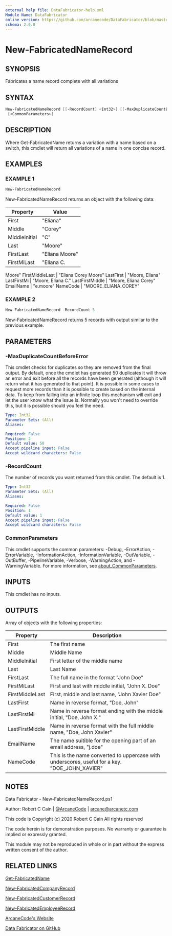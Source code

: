 ```yaml
---
external help file: DataFabricator-help.xml
Module Name: DataFabricator
online version: https://github.com/arcanecode/DataFabricator/blob/master/Documentation/Get-FabricatedName.md
schema: 2.0.0
---
```


# New-FabricatedNameRecord

## SYNOPSIS

Fabricates a name record complete with all variations

## SYNTAX

```powershell
New-FabricatedNameRecord [[-RecordCount] <Int32>] [[-MaxDuplicateCountBeforeError] <Int32>]
 [<CommonParameters>]
```

## DESCRIPTION

Where Get-FabricatedName returns a variation with a name based on a switch, this cmdlet will return all variations of a name in one concise record.

## EXAMPLES

### EXAMPLE 1

```powershell
New-FabricatedNameRecord
```

New-FabricatedNameRecord returns an object with the following data:


Property | Value
| ----- | ------ |
First | "Eliana"
Middle | "Corey"
MiddleInitial | "C"
Last | "Moore"
FirstLast | "Eliana Moore"
FirstMiLast | "Eliana C.
Moore"
FirstMiddleLast | "Eliana Corey Moore"
LastFirst | "Moore, Eliana"
LastFirstMi | "Moore, Eliana C."
LastFirstMiddle | "Moore, Eliana Corey"
EmailName | "e.moore"
NameCode | "MOORE_ELIANA_COREY"

### EXAMPLE 2

```powershell
New-FabricatedNameRecord -RecordCount 5
```

New-FabricatedNameRecord returns 5 records with output similar to the previous example.

## PARAMETERS

### -MaxDuplicateCountBeforeError

This cmdlet checks for duplicates so they are removed from the final output.
By default, once the cmdlet has generated 50 duplicates it will throw an error and exit before all the records have been generated (although it will return what it has generated to that point).
It is possible in some cases to request more records than it is possible to create based on the internal data.
To keep from falling into an infinite loop this mechanism will exit and let the user know what the issue is.
Normally you won't need to override this, but it is possible should you feel the need.

```yaml
Type: Int32
Parameter Sets: (All)
Aliases:

Required: False
Position: 2
Default value: 50
Accept pipeline input: False
Accept wildcard characters: False
```

### -RecordCount

The number of records you want returned from this cmdlet.
The default is 1.

```yaml
Type: Int32
Parameter Sets: (All)
Aliases:

Required: False
Position: 1
Default value: 1
Accept pipeline input: False
Accept wildcard characters: False
```

### CommonParameters

This cmdlet supports the common parameters: -Debug, -ErrorAction, -ErrorVariable, -InformationAction, -InformationVariable, -OutVariable, -OutBuffer, -PipelineVariable, -Verbose, -WarningAction, and -WarningVariable. For more information, see [about_CommonParameters](http://go.microsoft.com/fwlink/?LinkID=113216).

## INPUTS

This cmdlet has no inputs.

## OUTPUTS

Array of objects with the following properties:

Property | Description
| ----- | ------ |
First | The first name
Middle | Middle Name
MiddleInitial | First letter of the middle name
Last | Last Name
FirstLast | The full name in the format "John Doe"
FirstMiLast | First and last with middle initial, "John X. Doe"
FirstMiddleLast | First, middle and last name, "John Xavier Doe"
LastFirst | Name in reverse format, "Doe, John"
LastFirstMi | Name in reverse format ending with the middle initial, "Doe, John X."
LastFirstMiddle | Name in reverse format with the full middle name, "Doe, John Xavier"
EmailName | The name suitible for the opening part of an email address, "j.doe"
NameCode | This is the name converted to uppercase with underscores, useful for a key. "DOE_JOHN_XAVIER"

## NOTES

Data Fabricator - New-FabricatedNameRecord.ps1

Author: Robert C Cain | [@ArcaneCode](https://twitter.com/arcanecode) | arcane@arcanetc.com

This code is Copyright (c) 2020 Robert C Cain All rights reserved

The code herein is for demonstration purposes.
No warranty or guarantee is implied or expressly granted.

This module may not be reproduced in whole or in part without
the express written consent of the author.

## RELATED LINKS

[Get-FabricatedName](https://github.com/arcanecode/DataFabricator/blob/master/Documentation/Get-FabricatedName.md)

[New-FabricatedCompanyRecord](https://github.com/arcanecode/DataFabricator/blob/master/Documentation/New-FabricatedCompanyRecord.md)

[New-FabricatedCustomerRecord](https://github.com/arcanecode/DataFabricator/blob/master/Documentation/New-FabricatedCustomerRecord.md)

[New-FabricatedEmployeeRecord](https://github.com/arcanecode/DataFabricator/blob/master/Documentation/New-FabricatedEmployeeRecord.md)

[ArcaneCode's Website](http://arcanecode.me)

[Data Fabricator on GitHub](http://datafabricator.com)
